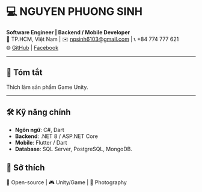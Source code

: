 # 💻 NGUYEN PHUONG SINH

**Software Engineer | Backend / Mobile Developer**  
📍 TP.HCM, Việt Nam | ✉️ npsinh6103@gmail.com | 📞 +84 774 777 621  
🌐 [GitHub](https://github.com/NP-Sinh) | [Facebook](https://www.facebook.com/nguyen.phuong.sinh.6103)

---

## 📝 Tóm tắt
Thích làm sản phẩm Game Unity.

---

## 🛠 Kỹ năng chính
- **Ngôn ngữ**: C#, Dart  
- **Backend**: .NET 8 / ASP.NET Core  
- **Mobile**: Flutter / Dart  
- **Database**: SQL Server, PostgreSQL, MongoDB.  


## 🎯 Sở thích
🐧 Open-source | 🎮 Unity/Game | 📸 Photography
